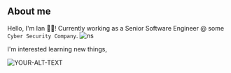 ## About me

Hello, I'm Ian :astronaut:! Currently working as a Senior Software Engineer @ some `Cyber Security Company`. <picture><img alt="ns" source="https://www.netskope.com/wp-content/uploads/2019/04/cropped-favicon-32x32.png"> </picture>

I'm interested learning new things, 

<picture>
 <source media="(prefers-color-scheme: dark)" srcset="https://s3.us-west-1.amazonaws.com/assets-pub.ioliveros.dev/image-boba-fett.png?response-content-disposition=inline&X-Amz-Security-Token=IQoJb3JpZ2luX2VjEF8aDmFwLXNvdXRoZWFzdC0xIkcwRQIgXlB2VZJi4Txct3et%2FkSXD%2B1hVP6%2BEutyhJSCHttSNvsCIQDWjrPxCdmFWp2XC8ZgUEpLZXkzdsjCmP0u3x2BR6AhQirsAgi4%2F%2F%2F%2F%2F%2F%2F%2F%2F%2F8BEAAaDDAwMjQzMDU0NTYyOSIMwLmPTBXOmIyRBgHoKsACYRedeI%2FbOi2rmPiVpYgYAk6Y1sAv%2FN03duQj6khLDod%2FgEfUmJdjKH84Nm8qE8jvZcu0mOaG3YNzI5Rw002%2F9PDBpCcWJhoBDC6e2qCYaYbQkowi4ALkq3mbdCORa57h2Ku5cESChQ7VdqkfbthF35GqU%2BzIJenFFQdanS2lvIje8i1MDdTxe%2FuKJOul4xHlW8jd0mpf0jazYng6RggG3JCCgpnpun6tYzn5QRBMEjqmqknDVT%2BFN0GMh2QLuPfDDqanWl7%2BWZqWDMj4E2UOEizrzWMGjJnMSM%2B6F8g4LhfTRShZrXnHBFcl1iat0OrJ%2FeV%2BXbEcHWWni09jWWQV2605kBeCofhMNgE%2BQW0uX9SlpwIvPI%2BOyDQWX2afbJRENPM2rOJOHdmpnYQ0ek5ALTtFvVhvhg6sgZ%2BTZRwJrR8w2PrJpAY6tAKLdgJDn8ZRBrixEP6DvoQT35AHOR0uvc%2FshgFZhgmu6psHyT%2BNGfhwAd1zow%2BjJLzNNEgQR7FX4Jkngmd41XlM8RBlVFEaM4bOpRSBUswhnOYY500%2BaeAroqbQMcJikZQpWu%2BDWBvTHOdT6QzrzMO4rWzv%2B63gsBZNXM%2BevpF2%2BJ4UqWexXhDcg4PWjQasy%2BbRHBvagnoVCg9VhBpyXGUpmyx%2B%2Bx%2F1nooh%2B4dup9GK8IDlWuRI21kEyr6%2Fma1XZXRiFEEwMCNW2RDL1pLe3wCe8xVnvvf6ARrD9bgDeotENJMxOIUdkAhKJo0Rhd%2Bkf53910BTYnRTO3Kyz0g%2F2a6nuq47psYZWzcCakAxSc43PuDDrvvpNHGOUP0tTlcJRf7Z30Y4q6jl621J1bkSD15bWEORnw%3D%3D&X-Amz-Algorithm=AWS4-HMAC-SHA256&X-Amz-Date=20230621T065408Z&X-Amz-SignedHeaders=host&X-Amz-Expires=300&X-Amz-Credential=ASIAQBEG7F3OZSXOVMP4%2F20230621%2Fus-west-1%2Fs3%2Faws4_request&X-Amz-Signature=76740c59bbee8d4a6cbe0bc1500748ff08ef36b094b338e9b2fc448fa18c1fb7">
 <source media="(prefers-color-scheme: light)" srcset="https://s3.us-west-1.amazonaws.com/assets-pub.ioliveros.dev/image-boba-fett.png?response-content-disposition=inline&X-Amz-Security-Token=IQoJb3JpZ2luX2VjEF8aDmFwLXNvdXRoZWFzdC0xIkcwRQIgXlB2VZJi4Txct3et%2FkSXD%2B1hVP6%2BEutyhJSCHttSNvsCIQDWjrPxCdmFWp2XC8ZgUEpLZXkzdsjCmP0u3x2BR6AhQirsAgi4%2F%2F%2F%2F%2F%2F%2F%2F%2F%2F8BEAAaDDAwMjQzMDU0NTYyOSIMwLmPTBXOmIyRBgHoKsACYRedeI%2FbOi2rmPiVpYgYAk6Y1sAv%2FN03duQj6khLDod%2FgEfUmJdjKH84Nm8qE8jvZcu0mOaG3YNzI5Rw002%2F9PDBpCcWJhoBDC6e2qCYaYbQkowi4ALkq3mbdCORa57h2Ku5cESChQ7VdqkfbthF35GqU%2BzIJenFFQdanS2lvIje8i1MDdTxe%2FuKJOul4xHlW8jd0mpf0jazYng6RggG3JCCgpnpun6tYzn5QRBMEjqmqknDVT%2BFN0GMh2QLuPfDDqanWl7%2BWZqWDMj4E2UOEizrzWMGjJnMSM%2B6F8g4LhfTRShZrXnHBFcl1iat0OrJ%2FeV%2BXbEcHWWni09jWWQV2605kBeCofhMNgE%2BQW0uX9SlpwIvPI%2BOyDQWX2afbJRENPM2rOJOHdmpnYQ0ek5ALTtFvVhvhg6sgZ%2BTZRwJrR8w2PrJpAY6tAKLdgJDn8ZRBrixEP6DvoQT35AHOR0uvc%2FshgFZhgmu6psHyT%2BNGfhwAd1zow%2BjJLzNNEgQR7FX4Jkngmd41XlM8RBlVFEaM4bOpRSBUswhnOYY500%2BaeAroqbQMcJikZQpWu%2BDWBvTHOdT6QzrzMO4rWzv%2B63gsBZNXM%2BevpF2%2BJ4UqWexXhDcg4PWjQasy%2BbRHBvagnoVCg9VhBpyXGUpmyx%2B%2Bx%2F1nooh%2B4dup9GK8IDlWuRI21kEyr6%2Fma1XZXRiFEEwMCNW2RDL1pLe3wCe8xVnvvf6ARrD9bgDeotENJMxOIUdkAhKJo0Rhd%2Bkf53910BTYnRTO3Kyz0g%2F2a6nuq47psYZWzcCakAxSc43PuDDrvvpNHGOUP0tTlcJRf7Z30Y4q6jl621J1bkSD15bWEORnw%3D%3D&X-Amz-Algorithm=AWS4-HMAC-SHA256&X-Amz-Date=20230621T065408Z&X-Amz-SignedHeaders=host&X-Amz-Expires=300&X-Amz-Credential=ASIAQBEG7F3OZSXOVMP4%2F20230621%2Fus-west-1%2Fs3%2Faws4_request&X-Amz-Signature=76740c59bbee8d4a6cbe0bc1500748ff08ef36b094b338e9b2fc448fa18c1fb7">
 <img alt="YOUR-ALT-TEXT" src="https://s3.us-west-1.amazonaws.com/assets-pub.ioliveros.dev/image-boba-fett.png?response-content-disposition=inline&X-Amz-Security-Token=IQoJb3JpZ2luX2VjEF8aDmFwLXNvdXRoZWFzdC0xIkcwRQIgXlB2VZJi4Txct3et%2FkSXD%2B1hVP6%2BEutyhJSCHttSNvsCIQDWjrPxCdmFWp2XC8ZgUEpLZXkzdsjCmP0u3x2BR6AhQirsAgi4%2F%2F%2F%2F%2F%2F%2F%2F%2F%2F8BEAAaDDAwMjQzMDU0NTYyOSIMwLmPTBXOmIyRBgHoKsACYRedeI%2FbOi2rmPiVpYgYAk6Y1sAv%2FN03duQj6khLDod%2FgEfUmJdjKH84Nm8qE8jvZcu0mOaG3YNzI5Rw002%2F9PDBpCcWJhoBDC6e2qCYaYbQkowi4ALkq3mbdCORa57h2Ku5cESChQ7VdqkfbthF35GqU%2BzIJenFFQdanS2lvIje8i1MDdTxe%2FuKJOul4xHlW8jd0mpf0jazYng6RggG3JCCgpnpun6tYzn5QRBMEjqmqknDVT%2BFN0GMh2QLuPfDDqanWl7%2BWZqWDMj4E2UOEizrzWMGjJnMSM%2B6F8g4LhfTRShZrXnHBFcl1iat0OrJ%2FeV%2BXbEcHWWni09jWWQV2605kBeCofhMNgE%2BQW0uX9SlpwIvPI%2BOyDQWX2afbJRENPM2rOJOHdmpnYQ0ek5ALTtFvVhvhg6sgZ%2BTZRwJrR8w2PrJpAY6tAKLdgJDn8ZRBrixEP6DvoQT35AHOR0uvc%2FshgFZhgmu6psHyT%2BNGfhwAd1zow%2BjJLzNNEgQR7FX4Jkngmd41XlM8RBlVFEaM4bOpRSBUswhnOYY500%2BaeAroqbQMcJikZQpWu%2BDWBvTHOdT6QzrzMO4rWzv%2B63gsBZNXM%2BevpF2%2BJ4UqWexXhDcg4PWjQasy%2BbRHBvagnoVCg9VhBpyXGUpmyx%2B%2Bx%2F1nooh%2B4dup9GK8IDlWuRI21kEyr6%2Fma1XZXRiFEEwMCNW2RDL1pLe3wCe8xVnvvf6ARrD9bgDeotENJMxOIUdkAhKJo0Rhd%2Bkf53910BTYnRTO3Kyz0g%2F2a6nuq47psYZWzcCakAxSc43PuDDrvvpNHGOUP0tTlcJRf7Z30Y4q6jl621J1bkSD15bWEORnw%3D%3D&X-Amz-Algorithm=AWS4-HMAC-SHA256&X-Amz-Date=20230621T065408Z&X-Amz-SignedHeaders=host&X-Amz-Expires=300&X-Amz-Credential=ASIAQBEG7F3OZSXOVMP4%2F20230621%2Fus-west-1%2Fs3%2Faws4_request&X-Amz-Signature=76740c59bbee8d4a6cbe0bc1500748ff08ef36b094b338e9b2fc448fa18c1fb7">
</picture>
